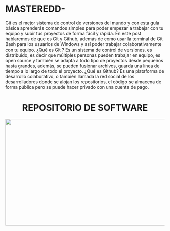 # MASTEREDD-

Git es el mejor sistema de control de versiones del mundo y con esta guía básica aprenderás comandos simples para poder empezar a trabajar con tu equipo y subir tus proyectos de forma fácil y rápida.
En este post hablaremos de que es Git y Github, además de como usar la terminal de Git Bash para los usuarios de Windows y así poder trabajar colaborativamente con tu equipo.
¿Qué es Git ?
Es un sistema de control de versiones, es distribuido, es decir que múltiples personas pueden trabajar en equipo, es open source y también se adapta a todo tipo de proyectos desde pequeños hasta grandes, además, se pueden fusionar archivos, guarda una línea de tiempo a lo largo de todo el proyecto.
¿Qué es Github?
Es una plataforma de desarrollo colaborativo, o también llamada la red social de los desarrolladores donde se alojan los repositorios, el código se almacena de forma pública pero se puede hacer privado con una cuenta de pago.


<h1 style="text-align:center">REPOSITORIO DE SOFTWARE</h1>

<p><img alt="" src="https://i2.wp.com/unaaldia.hispasec.com/wp-content/uploads/2021/06/portada-github.jpg?resize=1024%2C576&amp;ssl=1" style="height:338px; width:600px" /></p>
